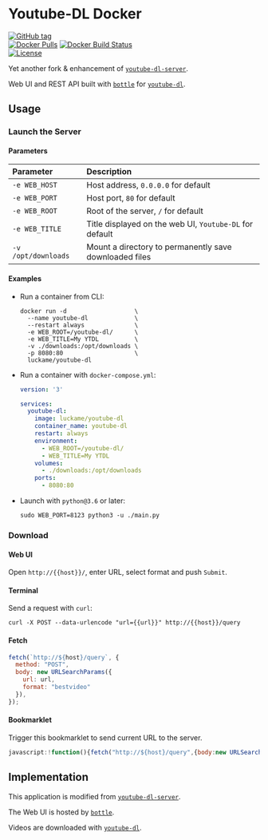 # Youtube-DL Docker
[![GitHub tag](https://img.shields.io/github/v/tag/lucka-me/youtube-dl-docker)](https://github.com/lucka-me/youtube-dl-docker/tags "GitHub Tags")  
[![Docker Pulls](https://img.shields.io/docker/pulls/luckame/youtube-dl)](https://hub.docker.com/r/luckame/youtube-dl "Docker Hub")
[![Docker Build Status](https://img.shields.io/docker/cloud/build/luckame/youtube-dl)](https://hub.docker.com/r/luckame/youtube-dl/builds "Docker Hub Autobuilds")  
[![License](https://img.shields.io/github/license/lucka-me/youtube-dl-docker)](./LICENSE "License")

Yet another fork & enhancement of [`youtube-dl-server`](https://github.com/manbearwiz/youtube-dl-server).

Web UI and REST API built with [`bottle`](https://github.com/bottlepy/bottle) for [`youtube-dl`](https://github.com/rg3/youtube-dl).

## Usage

### Launch the Server
#### Parameters

| Parameter | Description
| :-------- | :----------
| `-e WEB_HOST` | Host address, `0.0.0.0` for default
| `-e WEB_PORT` | Host port, `80` for default
| `-e WEB_ROOT` | Root of the server, `/` for default
| `-e WEB_TITLE` | Title displayed on the web UI, `Youtube-DL` for default
| `-v /opt/downloads` | Mount a directory to permanently save downloaded files

#### Examples

- Run a container from CLI:
    ```shell
    docker run -d                   \
      --name youtube-dl             \
      --restart always              \
      -e WEB_ROOT=/youtube-dl/      \
      -e WEB_TITLE=My YTDL          \
      -v ./downloads:/opt/downloads \
      -p 8080:80                    \
      luckame/youtube-dl
    ```

- Run a container with `docker-compose.yml`:
    ```yml
    version: '3'

    services:
      youtube-dl:
        image: luckame/youtube-dl
        container_name: youtube-dl
        restart: always
        environment:
          - WEB_ROOT=/youtube-dl/
          - WEB_TITLE=My YTDL
        volumes:
          - ./downloads:/opt/downloads
        ports:
          - 8080:80
    ```

- Launch with `python@3.6` or later:
    ```shell
    sudo WEB_PORT=8123 python3 -u ./main.py
    ```

### Download
#### Web UI

Open `http://{{host}}/`, enter URL, select format and push `Submit`.

#### Terminal

Send a request with `curl`:

```shell
curl -X POST --data-urlencode "url={{url}}" http://{{host}}/query
```

#### Fetch

```javascript
fetch(`http://${host}/query`, {
  method: "POST",
  body: new URLSearchParams({
    url: url,
    format: "bestvideo"
  }),
});
```

#### Bookmarklet

Trigger this bookmarklet to send current URL to the server.

```javascript
javascript:!function(){fetch("http://${host}/query",{body:new URLSearchParams({url:window.location.href,format:"bestvideo"}),method:"POST"})}();
```

## Implementation

This application is modified from [`youtube-dl-server`](https://github.com/manbearwiz/youtube-dl-server).

The Web UI is hosted by [`bottle`](https://github.com/bottlepy/bottle).

Videos are downloaded with [`youtube-dl`](https://github.com/rg3/youtube-dl).